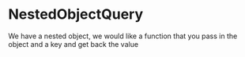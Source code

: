 # NestedObjectQuery
We have a nested object, we would like a function that you pass in the object and a key and get back the value
